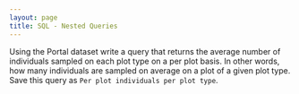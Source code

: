 ```yaml
---
layout: page
title: SQL - Nested Queries
---
```


Using the Portal dataset write a query that returns the average number
of individuals sampled on each plot type on a per plot basis. In other
words, how many individuals are sampled on average on a plot of a given
plot type. Save this query as `Per plot individuals per plot type`.
